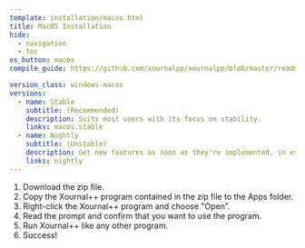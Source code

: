 ```yaml
---
template: installation/macos.html
title: MacOS Installation
hide:
  - navigation
  - toc
os_button: macos
compile_guide: https://github.com/xournalpp/xournalpp/blob/master/readme/MacBuild.md

version_class: windows-macos
versions:
  - name: Stable
    subtitle: (Recommended)
    description: Suits most users with its focus on stability.
    links: macos.stable
  - name: Nightly
    subtitle: (Unstable)
    description: Get new features as soon as they're implemented, in exchange for stability.
    links: nightly
---
```


1. Download the zip file.
2. Copy the Xournal++ program contained in the zip file to the Apps folder.
3. Right-click the Xournal++ program and choose "Open”.
4. Read the prompt and confirm that you want to use the program.
5. Run Xournal++ like any other program.
6. Success!

